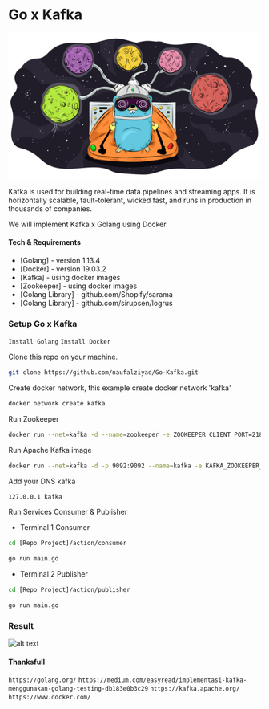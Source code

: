 # Go x Kafka

![alt text](https://github.com/naufalziyad/Go-Kafka/blob/master/img/gokafka.png)

Kafka is used for building real-time data pipelines and streaming apps. It is horizontally scalable, fault-tolerant, wicked fast, and runs in production in thousands of companies.

We will implement Kafka x Golang using Docker.
 
#### Tech & Requirements

* [Golang]  - version 1.13.4
* [Docker] - version 19.03.2
* [Kafka] - using docker images
* [Zookeeper] - using docker images
* [Golang Library] - github.com/Shopify/sarama
* [Golang Library] - github.com/sirupsen/logrus

### Setup Go x Kafka

`Install Golang` 
`Install Docker`

Clone this repo on your machine.
```sh
git clone https://github.com/naufalziyad/Go-Kafka.git
```

Create docker network, this example create docker network 'kafka'
```sh 
docker network create kafka
```

Run Zookeeper
```sh 
docker run --net=kafka -d --name=zookeeper -e ZOOKEEPER_CLIENT_PORT=2181 confluentinc/cp-zookeeper:4.1.0
```

Run Apache Kafka image
```sh 
docker run --net=kafka -d -p 9092:9092 --name=kafka -e KAFKA_ZOOKEEPER_CONNECT=zookeeper:2181 -e KAFKA_ADVERTISED_LISTENERS=PLAINTEXT://kafka:9092 -e KAFKA_OFFSETS_TOPIC_REPLICATION_FACTOR=1 confluentinc/cp-kafka:4.1.0
```

Add your DNS kafka
```sh 
127.0.0.1 kafka
```

Run Services Consumer & Publisher
* Terminal 1 Consumer
```sh
cd [Repo Project]/action/consumer
```
```sh
go run main.go
```

* Terminal 2 Publisher
```sh 
cd [Repo Project]/action/publisher
```
```sh
go run main.go
```

### Result
![alt text](https://github.com/naufalziyad/Go-Kafka/blob/master/img/kafka-naufal.gif)


#### Thanksfull
`https://golang.org/`
`https://medium.com/easyread/implementasi-kafka-menggunakan-golang-testing-db183e0b3c29`
`https://kafka.apache.org/`
`https://www.docker.com/`
